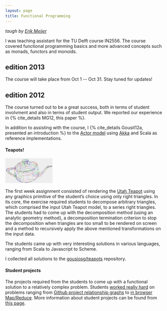 ```yaml
---
layout: page
title: Functional Programming
---
```


*taugh by [Erik Meijer](http://en.wikipedia.org/wiki/Erik_Meijer)*

I was teaching assistant for the TU Delft course IN2556. The course covered
functional programming basics and more advanced concepts such as monads,
functors and monoids.

## edition 2013

The course will take place from Oct 1 -- Oct 31. Stay tuned for updates!

## edition 2012

The course turned out to be a great success, both in terms of student involvment
and also in terms of student output. We reported our experience in
{% cite_details MG12, this paper %}.

In addition to assisting with the course, I
{% cite_details Gousit12a, presented an introduction %} to the
[Actor model](http://en.wikipedia.org/wiki/Actor_model)
using [Akka](http://akka.io) and Scala as reference implementations.

#### Teapots!

<img src="/files/teapot.png" width="30%"/>

The first week assignment consisted of rendering the
[Utah Teapot](http://en.wikipedia.org/wiki/Utah_teapot)
using any
graphics primitive of the student’s choice using only right triangles. In its
core, the exercise required students to decompose arbitrary triangles, which
comprised the input Utah Teapot model, to a series right triangles. The students
had to come up with the decomposition method (using an analytic geometry
method), a decomposition termination criterion to stop the decomposition when
triangles are too small to be rendered on screen and a method to recursively
apply the above mentioned transformations on the input data.

The students came up with very interesting solutions in various languages,
ranging from Scala to Javascript to Scheme.

I collected all solutions to the
[gousiosg/teapots](https://github.com/gousiosg/teapots) repository.

#### Student projects

The projects required from the students to come up with a functional
solution to a relatively complex problem. Students
[worked really hard](https://twitter.com/headinthebox/status/269537848154271745) on problems ranging from
[Github project relationship graphs](https://github.com/hendrikvanantwerpen/github-relations-viz)
to
[in browser Map/Reduce](https://github.com/dlhartveld/in4355-fp-project). 
More information about
student projects can be found from 
[this page](http://swerl.tudelft.nl/bin/view/Main/FunctionalProgrammingCourse).
